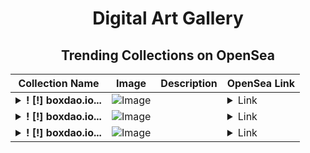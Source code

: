 <div align="center">

# Digital Art Gallery

## Trending Collections on OpenSea

| Collection Name                       | Image                                                                                     | Description                       | OpenSea Link                                                                                          |
|---------------------------------------|-------------------------------------------------------------------------------------------|-----------------------------------|--------------------------------------------------------------------------------------------------------|
| **<details><summary>! [!] boxdao.io...</summary>! [!] boxdao.io #07137</details>** | ![Image](https://i.seadn.io/s/raw/files/9d8d88536933fc57da22f1f00afba7ae.jpg?w=500&auto=format?w=200&auto=format) |  | <details><summary>Link</summary>[! [!] boxdao.io #07137](https://opensea.io/collection/boxdao-io-07137)</details> |
| **<details><summary>! [!] boxdao.io...</summary>! [!] boxdao.io #07136</details>** | ![Image](https://i.seadn.io/s/raw/files/3f466c79f6bd6a6b82f0efb0660bed7e.jpg?w=500&auto=format?w=200&auto=format) |  | <details><summary>Link</summary>[! [!] boxdao.io #07136](https://opensea.io/collection/boxdao-io-07136)</details> |
| **<details><summary>! [!] boxdao.io...</summary>! [!] boxdao.io #07135</details>** | ![Image](https://i.seadn.io/s/raw/files/f201d503389c930d11cb4bab99eb26b6.jpg?w=500&auto=format?w=200&auto=format) |  | <details><summary>Link</summary>[! [!] boxdao.io #07135](https://opensea.io/collection/boxdao-io-07135)</details> |

</div>